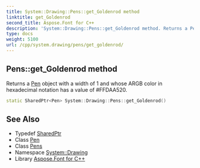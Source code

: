 ```yaml
---
title: System::Drawing::Pens::get_Goldenrod method
linktitle: get_Goldenrod
second_title: Aspose.Font for C++
description: 'System::Drawing::Pens::get_Goldenrod method. Returns a Pen object with a width of 1 and whose ARGB color in hexadecimal notation has a value of #FFDAA520 in C++.'
type: docs
weight: 5100
url: /cpp/system.drawing/pens/get_goldenrod/
---
```

## Pens::get_Goldenrod method


Returns a [Pen](../../pen/) object with a width of 1 and whose ARGB color in hexadecimal notation has a value of #FFDAA520.

```cpp
static SharedPtr<Pen> System::Drawing::Pens::get_Goldenrod()
```

## See Also

* Typedef [SharedPtr](../../../system/sharedptr/)
* Class [Pen](../../pen/)
* Class [Pens](../)
* Namespace [System::Drawing](../../)
* Library [Aspose.Font for C++](../../../)
